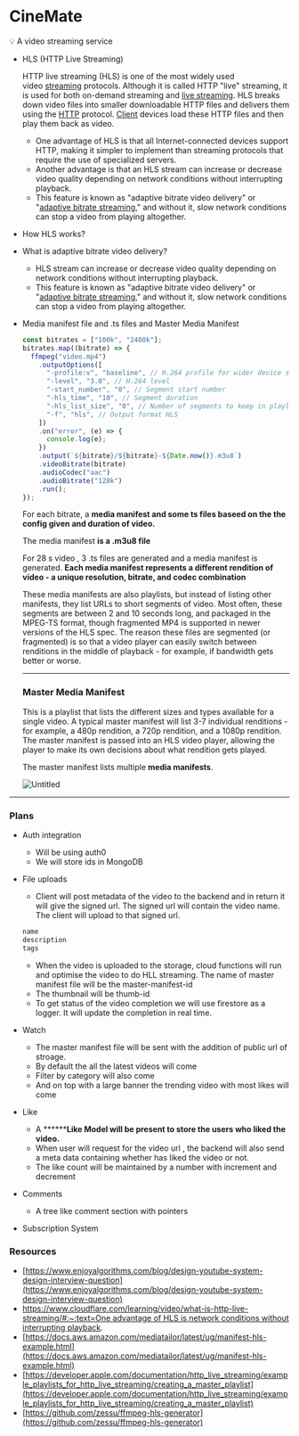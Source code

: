 # CineMate

<aside>
💡 A video streaming service

</aside>

- HLS (HTTP Live Streaming)
    
    HTTP live streaming (HLS) is one of the most widely used video [streaming](https://www.cloudflare.com/learning/performance/what-is-streaming/) protocols. Although it is called HTTP "live" streaming, it is used for both on-demand streaming and [live streaming](https://www.cloudflare.com/learning/video/what-is-live-streaming/). HLS breaks down video files into smaller downloadable HTTP files and delivers them using the [HTTP](https://www.cloudflare.com/learning/ddos/glossary/hypertext-transfer-protocol-http/) protocol. [Client](https://www.cloudflare.com/learning/serverless/glossary/client-side-vs-server-side/) devices load these HTTP files and then play them back as video.
    
    - One advantage of HLS is that all Internet-connected devices support HTTP, making it simpler to implement than streaming protocols that require the use of specialized servers.
    - Another advantage is that an HLS stream can increase or decrease video quality depending on network conditions without interrupting playback.
    - This feature is known as "adaptive bitrate video delivery" or "[adaptive bitrate streaming](https://www.cloudflare.com/learning/video/what-is-adaptive-bitrate-streaming/)," and without it, slow network conditions can stop a video from playing altogether.
- How HLS works?
- What is adaptive bitrate video delivery?
    - HLS stream can increase or decrease video quality depending on network conditions without interrupting playback.
    - This feature is known as "adaptive bitrate video delivery" or "[adaptive bitrate streaming](https://www.cloudflare.com/learning/video/what-is-adaptive-bitrate-streaming/)," and without it, slow network conditions can stop a video from playing altogether.
- Media manifest file and .ts files and Master Media Manifest
    
    ```jsx
    const bitrates = ["100k", "2400k"];
    bitrates.map((bitrate) => {
      ffmpeg("video.mp4")
        .outputOptions([
          "-profile:v", "baseline", // H.264 profile for wider device support
          "-level", "3.0", // H.264 level
          "-start_number", "0", // Segment start number
          "-hls_time", "10", // Segment duration
          "-hls_list_size", "0", // Number of segments to keep in playlist (0 means all)
          "-f", "hls", // Output format HLS
        ])
        .on("error", (e) => {
          console.log(e);
        })
        .output(`${bitrate}/${bitrate}-${Date.now()}.m3u8`)
        .videoBitrate(bitrate)
        .audioCodec("aac")
        .audioBitrate("128k")
        .run();
    });
    ```
    
    For each bitrate, a **media manifest and some ts files baseed on the the config given and duration of video.**
    
    The media manifest **is a .m3u8 file**
    
    For 28 s video , 3 .ts files are generated and a media manifest is generated.
    **Each media manifest represents a different rendition of video - a unique resolution, bitrate, and codec combination**
    
    These media manifests are also playlists, but instead of listing other manifests, they list URLs to short segments of video. Most often, these segments are between 2 and 10 seconds long, and packaged in the MPEG-TS format, though fragmented MP4 is supported in newer versions of the HLS spec. The reason these files are segmented (or fragmented) is so that a video player can easily switch between renditions in the middle of playback - for example, if bandwidth gets better or worse.
    
    ---
    
    ### Master Media Manifest
    
    This is a playlist that lists the different sizes and types available for a single video. A typical master manifest will list 3-7 individual renditions - for example, a 480p rendition, a 720p rendition, and a 1080p rendition. The master manifest is passed into an HLS video player, allowing the player to make its own decisions about what rendition gets played.
    
    The master manifest lists multiple **media manifests**.
    
    ![Untitled](CineMate%2045b4cc78ac1849e499c4fdd383a3fd53/Untitled.png)
    

---

### Plans

- Auth integration
    - Will be using auth0
    - We will store ids in MongoDB
- File uploads
    - Client will post metadata of the video to the backend and in return it will give the signed url. The signed url will contain the video name. The client will upload to that signed url.
    
    ```jsx
    name
    description
    tags
    ```
    
    - When the video is uploaded to the storage, cloud functions will run and optimise the video to do HLL streaming. The name of master manifest file will be the master-manifest-id
    - The thumbnail will be thumb-id
    - To get status of the video completion we will use firestore as a logger. It will update the completion in real time.
- Watch
    - The master manifest file will be sent with the addition of public url of stroage.
    - By default the all the latest videos will come
    - Filter by category will also come
    - And on top with a large banner the trending video with most likes will come
- Like
    - A ********Like Model will be present to store the users who liked the video.**
    - When user will request for the video url , the backend will also send a meta data containing whether has liked the video or not.
    - The like count will be maintained by a number with increment and decrement
- Comments
    - A tree like comment section with pointers
- Subscription System

### Resources

- [https://www.enjoyalgorithms.com/blog/design-youtube-system-design-interview-question](https://www.enjoyalgorithms.com/blog/design-youtube-system-design-interview-question)
- [https://www.cloudflare.com/learning/video/what-is-http-live-streaming/#:~:text=One advantage of HLS is,network conditions without interrupting playback](https://www.cloudflare.com/learning/video/what-is-http-live-streaming/#:~:text=One%20advantage%20of%20HLS%20is,network%20conditions%20without%20interrupting%20playback).
- [https://docs.aws.amazon.com/mediatailor/latest/ug/manifest-hls-example.html](https://docs.aws.amazon.com/mediatailor/latest/ug/manifest-hls-example.html)
- [https://developer.apple.com/documentation/http_live_streaming/example_playlists_for_http_live_streaming/creating_a_master_playlist](https://developer.apple.com/documentation/http_live_streaming/example_playlists_for_http_live_streaming/creating_a_master_playlist)
- [https://github.com/zessu/ffmpeg-hls-generator](https://github.com/zessu/ffmpeg-hls-generator)